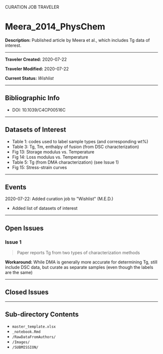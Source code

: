 CURATION JOB TRAVELER

# Meera_2014_PhysChem

**Description:** Published article by Meera et al., which includes Tg data of interest.

---

**Traveler Created:** 2020-07-22

**Traveler Modified:** 2020-07-22

**Current Status:** *Wishlist*

---

## Bibliographic Info

* DOI: 10.1039/C4CP00516C

---

## Datasets of Interest

* Table 1: codes used to label sample types (and corresponding wt%)
* Table 3: Tg, Tm, enthalpy of fusion (from DSC characterization)
* Fig 13: Storage modulus vs. Temperature
* Fig 14: Loss modulus vs. Temperature
* Table 5: Tg (from DMA characterization) (see Issue 1)
* Fig 15: Stress-strain curves


---

## Events

2020-07-22: Added curation job to "Wishlist" (M.E.D.)
* Added list of datasets of interest


---

## Open Issues

### Issue 1

> Paper reports Tg from two types of characterization methods

**Workaround:** While DMA is generally more accurate for determining Tg, still include DSC data, but curate as separate samples (even though the labels are the same)

---

## Closed Issues



---

## Sub-directory Contents

* `master_template.xlsx`
* `_notebook.Rmd`
* `/RawDataFromAuthors/`
* `/Images/`
* `/SUBMISSION/`
